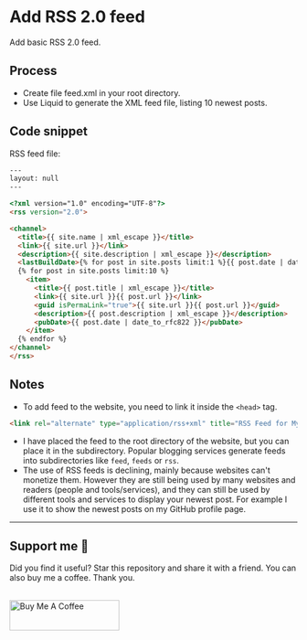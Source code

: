 # Add RSS 2.0 feed

Add basic RSS 2.0 feed.

## Process

- Create file feed.xml in your root directory.
- Use Liquid to generate the XML feed file, listing 10 newest posts.

## Code snippet

RSS feed file:

```HTML
---
layout: null
---

<?xml version="1.0" encoding="UTF-8"?>
<rss version="2.0">

<channel>
  <title>{{ site.name | xml_escape }}</title>
  <link>{{ site.url }}</link>
  <description>{{ site.description | xml_escape }}</description>
  <lastBuildDate>{% for post in site.posts limit:1 %}{{ post.date | date_to_rfc822 }}{% endfor %}</lastBuildDate>
  {% for post in site.posts limit:10 %}
    <item>
      <title>{{ post.title | xml_escape }}</title>
      <link>{{ site.url }}{{ post.url }}</link>
      <guid isPermaLink="true">{{ site.url }}{{ post.url }}</guid>
      <description>{{ post.description | xml_escape }}</description>
      <pubDate>{{ post.date | date_to_rfc822 }}</pubDate>
    </item>
  {% endfor %}
</channel>
</rss>
```

## Notes

- To add feed to the website, you need to link it inside the `<head>` tag.

```HTML
<link rel="alternate" type="application/rss+xml" title="RSS Feed for My Website"  href="feed.xml" />
```

- I have placed the feed to the root directory of the website, but you can place it in the subdirectory. Popular blogging services generate feeds into subdirectories like `feed`, `feeds` or `rss`.
- The use of RSS feeds is declining, mainly because websites can't monetize them. However they are still being used by many websites and readers (people and tools/services), and they can still be used by different tools and services to display your newest post. For example I use it to show the newest posts on my GitHub profile page.

---

## Support me 💓

Did you find it useful? Star this repository and share it with a friend. You can also buy me a coffee. Thank you.

<br>
<a href="https://www.buymeacoffee.com/mareklexuan" target="_blank"><img src="https://cdn.buymeacoffee.com/buttons/v2/default-yellow.png" alt="Buy Me A Coffee" style="height: 53px !important;width: 192px !important;" ></a>
<br>

